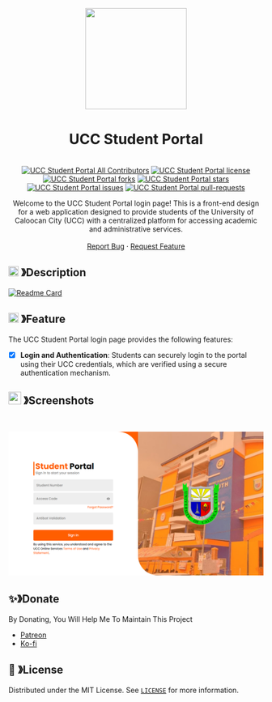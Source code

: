 <p align="center">
  <img src="https://cdn.discordapp.com/attachments/1045298870533509130/1068425329909174392/egg_-_Copy-modified.png" width="200" height="200">
  <h1 align="center"><b>UCC Student Portal</b></h1>
</p>

<p align="center">
  <a aria-label="Follow PP Namias on Twitter" href="https://twitter.com/PP_Namias" target="_blank"><img alt="" src="https://img.shields.io/badge/Follow%20@PP_Namias-black.svg?style=for-the-badge&logo=Twitter"></a>
  <a aria-label="Follow PP Namias on Github" href="https://github.com/PP-Namias" target="_blank"><img alt="" src="https://img.shields.io/badge/Follow%20@PP_Namias-black.svg?style=for-the-badge&logo=Github"></a>
  <br>
  <a href="https://github.com/PP-Namias/UCC-Student-Portal" target="blank"><img src="https://img.shields.io/badge/all_contributors-1-orange.svg?style=flat-square" alt="UCC Student Portal All Contributors" /></a>
  <a href="https://github.com/PP-Namias/UCC-Student-Portal/blob/master/LICENSE" target="blank"><img src="https://img.shields.io/github/license/PP-Namias/UCC-Student-Portal?style=flat-square" alt="UCC Student Portal license" /></a>
  <a href="https://github.com/PP-Namias/UCC-Student-Portal/fork" target="blank"><img src="https://img.shields.io/github/forks/PP-Namias/UCC-Student-Portal?style=flat-square" alt="UCC Student Portal forks"/></a>
  <a href="https://github.com/PP-Namias/UCC-Student-Portal/stargazers" target="blank"><img src="https://img.shields.io/github/stars/PP-Namias/UCC-Student-Portal?style=flat-square" alt="UCC Student Portal stars"/></a>
  <a href="https://github.com/PP-Namias/UCC-Student-Portal/issues" target="blank"><img src="https://img.shields.io/github/issues/PP-Namias/UCC-Student-Portal?style=flat-square" alt="UCC Student Portal issues"/></a>
  <a href="https://github.com/PP-Namias/UCC-Student-Portal/pulls" target="blank"><img src="https://img.shields.io/github/issues-pr/PP-Namias/UCC-Student-Portal?style=flat-square" alt="UCC Student Portal pull-requests"/></a>
  <p align="center">
      Welcome to the UCC Student Portal login page! This is a front-end design for a web application designed to provide students of the University of Caloocan City (UCC) with a centralized platform for accessing academic and administrative services.
    <br />
    <br />
    <a href="https://github.com/PP-Namias/UCC-Student-Portal/issues">Report Bug</a>
    ·
    <a href="https://github.com/PP-Namias/UCC-Student-Portal/issues">Request Feature</a>
  </p>
</p>

<!-- ABOUT THE PROJECT -->
## <img src="https://cdn.discordapp.com/emojis/859424401186095114.png" width="20px" height="20px"> 》Description
[![Readme Card](https://github-readme-stats.vercel.app/api/pin/?username=PP-Namias&repo=UCC-Student-Portal&theme=tokyonight&show_owner=true&hide_border=true)](https://github.com/PP-Namias/UCC-Student-Portal)

## <img src="https://cdn.discordapp.com/emojis/852881450667081728.gif" width="20px" height="20px"> 》Feature
The UCC Student Portal login page provides the following features:
- [x] <b>Login and Authentication</b>: Students can securely login to the portal using their UCC credentials, which are verified using a secure authentication mechanism.

## <img src="https://cdn.discordapp.com/emojis/1028680849195020308.png" width="25px" height="25px"> 》Screenshots
<br />
<p align="center">
  <a href="https://github.com/PP-Namias/UCC-Student-Portal">
    <img src="./assets/UCC_Student_Portal.png">
  </a>
</p>

## ✨》Donate
By Donating, You Will Help Me To Maintain This Project 
- [Patreon](https://www.patreon.com/PP_Namias)
- [Ko-fi](https://ko-fi.com/PP_Namias)

## 🔐 》License
Distributed under the MIT License. See [`LICENSE`](https://github.com/PP-Namias/UCC-Student-Portal/blob/main/LICENSE) for more information.
